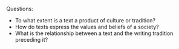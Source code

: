 Questions: 
- To what extent is a text a product of culture or tradition? 
- How do texts express the values and beliefs of a society?
- What is the relationship between a text and the writing tradition preceding it?